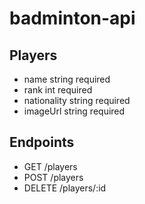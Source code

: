 # badminton-api

## Players

- name string required
- rank int required
- nationality string required
- imageUrl string required

## Endpoints

- GET /players
- POST /players
- DELETE /players/:id
